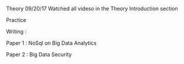 Theory
09/20/17 Watched all videso in the Theory Introduction section

Practice

Writing :

Paper 1 : NoSql on Big Data Analytics


Paper 2 : Big Data Security
